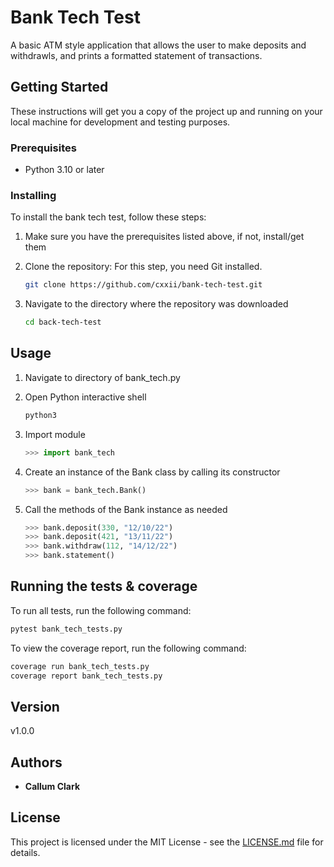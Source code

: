 # Bank Tech Test

A basic ATM style application that allows the user to make deposits and withdrawls, and prints a formatted statement of transactions.

## Getting Started

These instructions will get you a copy of the project up and running on your local machine for development and testing purposes.

### Prerequisites

* Python 3.10 or later

### Installing

To install the bank tech test, follow these steps:

1. Make sure you have the prerequisites listed above, if not, install/get them

2. Clone the repository: For this step, you need Git installed.

   ```bash
   git clone https://github.com/cxxii/bank-tech-test.git
   ```

3. Navigate to the directory where the repository was downloaded

    ```bash
    cd back-tech-test
    ```

## Usage

1. Navigate to directory of bank_tech.py

2. Open Python interactive shell

    ```bash
    python3
    ```

3. Import module

    ```python
    >>> import bank_tech
    ```

4. Create an instance of the Bank class by calling its constructor

    ```python
    >>> bank = bank_tech.Bank()
    ```

5. Call the methods of the Bank instance as needed

    ```python
    >>> bank.deposit(330, "12/10/22")
    >>> bank.deposit(421, "13/11/22")
    >>> bank.withdraw(112, "14/12/22")
    >>> bank.statement()
    ```

## Running the tests & coverage

To run all tests, run the following command:

```bash
pytest bank_tech_tests.py
```

To view the coverage report, run the following command:

```bash
coverage run bank_tech_tests.py 
coverage report bank_tech_tests.py
```

## Version

v1.0.0

## Authors

* **Callum Clark**

## License

This project is licensed under the MIT License - see the [LICENSE.md](LICENSE.md) file for details.

